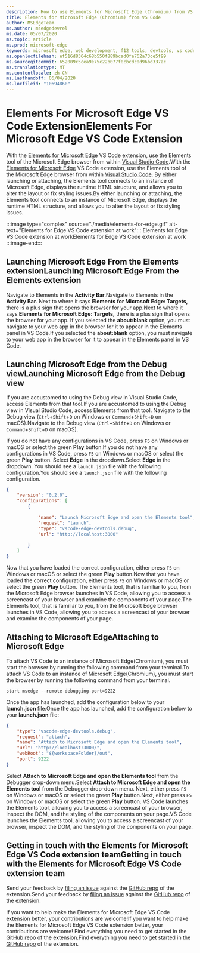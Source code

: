 ```yaml
---
description: How to use Elements for Microsoft Edge (Chromium) from VS Code
title: Elements for Microsoft Edge (Chromium) from VS Code
author: MSEdgeTeam
ms.author: msedgedevrel
ms.date: 05/07/2020
ms.topic: article
ms.prod: microsoft-edge
keywords: microsoft edge, web development, f12 tools, devtools, vs code, visual studio code, elements
ms.openlocfilehash: ef516d8364c68b550f889bcad0fe762a73ce5f99
ms.sourcegitcommit: 652009c5cea9e75c22b077f0cbcdc0d96bd337ac
ms.translationtype: MT
ms.contentlocale: zh-CN
ms.lasthandoff: 06/04/2020
ms.locfileid: "10694860"
---
```

# <span data-ttu-id="26261-104">Elements For Microsoft Edge VS Code Extension</span><span class="sxs-lookup"><span data-stu-id="26261-104">Elements For Microsoft Edge VS Code Extension</span></span>  

<span data-ttu-id="26261-105">With the [Elements for Microsoft Edge][VisualstudioMarketplaceElementsMicrosoftEdgeChromium] VS Code extension, use the Elements tool of the Microsoft Edge browser from within [Visual Studio Code][VisualstudioCode].</span><span class="sxs-lookup"><span data-stu-id="26261-105">With the [Elements for Microsoft Edge][VisualstudioMarketplaceElementsMicrosoftEdgeChromium] VS Code extension, use the Elements tool of the Microsoft Edge browser from within [Visual Studio Code][VisualstudioCode].</span></span>  <span data-ttu-id="26261-106">By either launching or attaching, the Elements tool connects to an instance of Microsoft Edge, displays the runtime HTML structure, and allows you to alter the layout or fix styling issues.</span><span class="sxs-lookup"><span data-stu-id="26261-106">By either launching or attaching, the Elements tool connects to an instance of Microsoft Edge, displays the runtime HTML structure, and allows you to alter the layout or fix styling issues.</span></span>  

:::image type="complex" source="./media/elements-for-edge.gif" alt-text="Elements for Edge VS Code extension at work":::
   <span data-ttu-id="26261-108">Elements for Edge VS Code extension at work</span><span class="sxs-lookup"><span data-stu-id="26261-108">Elements for Edge VS Code extension at work</span></span>  
:::image-end:::

<!--![Elements for Edge VS Code extension at work][ImageGifElementsEdge]  -->  

## <span data-ttu-id="26261-109">Launching Microsoft Edge From the Elements extension</span><span class="sxs-lookup"><span data-stu-id="26261-109">Launching Microsoft Edge From the Elements extension</span></span>  

<span data-ttu-id="26261-110">Navigate to Elements in the **Activity Bar**.</span><span class="sxs-lookup"><span data-stu-id="26261-110">Navigate to Elements in the **Activity Bar**.</span></span>  <span data-ttu-id="26261-111">Next to where it says **Elements for Microsoft Edge: Targets,** there is a plus sign that opens the browser for your app.</span><span class="sxs-lookup"><span data-stu-id="26261-111">Next to where it says **Elements for Microsoft Edge: Targets,** there is a plus sign that opens the browser for your app.</span></span>  <span data-ttu-id="26261-112">If you selected the **about:blank** option, you must navigate to your web app in the browser for it to appear in the Elements panel in VS Code.</span><span class="sxs-lookup"><span data-stu-id="26261-112">If you selected the **about:blank** option, you must navigate to your web app in the browser for it to appear in the Elements panel in VS Code.</span></span>  

## <span data-ttu-id="26261-113">Launching Microsoft Edge from the Debug view</span><span class="sxs-lookup"><span data-stu-id="26261-113">Launching Microsoft Edge from the Debug view</span></span>  

<span data-ttu-id="26261-114">If you are accustomed to using the Debug view in Visual Studio Code, access Elements from that tool.</span><span class="sxs-lookup"><span data-stu-id="26261-114">If you are accustomed to using the Debug view in Visual Studio Code, access Elements from that tool.</span></span>  <span data-ttu-id="26261-115">Navigate to the Debug view \(`Ctrl`+`Shift`+`D` on Windows or `Command`+`Shift`+`D` on macOS\).</span><span class="sxs-lookup"><span data-stu-id="26261-115">Navigate to the Debug view \(`Ctrl`+`Shift`+`D` on Windows or `Command`+`Shift`+`D` on macOS\).</span></span>  

<span data-ttu-id="26261-116">If you do not have any configurations in VS Code, press `F5` on Windows or macOS or select the green **Play** button.</span><span class="sxs-lookup"><span data-stu-id="26261-116">If you do not have any configurations in VS Code, press `F5` on Windows or macOS or select the green **Play** button.</span></span> <span data-ttu-id="26261-117">Select **Edge** in the dropdown.</span><span class="sxs-lookup"><span data-stu-id="26261-117">Select **Edge** in the dropdown.</span></span> <span data-ttu-id="26261-118">You should see a `launch.json` file with the following configuration.</span><span class="sxs-lookup"><span data-stu-id="26261-118">You should see a `launch.json` file with the following configuration.</span></span>  

```json
{
    "version": "0.2.0",
    "configurations": [
        {
            
            "name": "Launch Microsoft Edge and open the Elements tool",
            "request": "launch",
            "type": "vscode-edge-devtools.debug",
            "url": "http://localhost:3000"
        
        }
    ]
}
```  

<span data-ttu-id="26261-119">Now that you have loaded the correct configuration, either press `F5` on Windows or macOS or select the green **Play** button.</span><span class="sxs-lookup"><span data-stu-id="26261-119">Now that you have loaded the correct configuration, either press `F5` on Windows or macOS or select the green **Play** button.</span></span> <span data-ttu-id="26261-120">The Elements tool, that is familiar to you, from the Microsoft Edge browser launches in VS Code, allowing you to access a screencast of your browser and examine the components of your page.</span><span class="sxs-lookup"><span data-stu-id="26261-120">The Elements tool, that is familiar to you, from the Microsoft Edge browser launches in VS Code, allowing you to access a screencast of your browser and examine the components of your page.</span></span>  

## <span data-ttu-id="26261-121">Attaching to Microsoft Edge</span><span class="sxs-lookup"><span data-stu-id="26261-121">Attaching to Microsoft Edge</span></span>  

<span data-ttu-id="26261-122">To attach VS Code to an instance of Microsoft Edge\(Chromium\), you must start the browser by running the following command from your terminal.</span><span class="sxs-lookup"><span data-stu-id="26261-122">To attach VS Code to an instance of Microsoft Edge\(Chromium\), you must start the browser by running the following command from your terminal.</span></span>  

`start msedge --remote-debugging-port=9222`  

<span data-ttu-id="26261-123">Once the app has launched, add the configuration below to your **launch.json** file:</span><span class="sxs-lookup"><span data-stu-id="26261-123">Once the app has launched, add the configuration below to your **launch.json** file:</span></span>  

```json
{
    "type": "vscode-edge-devtools.debug",
    "request": "attach",
    "name": "Attach to Microsoft Edge and open the Elements tool",
    "url": "http://localhost:3000/",
    "webRoot": "${workspaceFolder}/out",
    "port": 9222
}
```  

<span data-ttu-id="26261-124">Select **Attach to Microsoft Edge and open the Elements tool** from the Debugger drop-down menu.</span><span class="sxs-lookup"><span data-stu-id="26261-124">Select **Attach to Microsoft Edge and open the Elements tool** from the Debugger drop-down menu.</span></span>  <span data-ttu-id="26261-125">Next, either press `F5` on Windows or macOS or select the green **Play** button.</span><span class="sxs-lookup"><span data-stu-id="26261-125">Next, either press `F5` on Windows or macOS or select the green **Play** button.</span></span>  <span data-ttu-id="26261-126">VS Code launches the Elements tool, allowing you to access a screencast of your browser, inspect the DOM, and the styling of the components on your page.</span><span class="sxs-lookup"><span data-stu-id="26261-126">VS Code launches the Elements tool, allowing you to access a screencast of your browser, inspect the DOM, and the styling of the components on your page.</span></span>  

## <span data-ttu-id="26261-127">Getting in touch with the Elements for Microsoft Edge VS Code extension team</span><span class="sxs-lookup"><span data-stu-id="26261-127">Getting in touch with the Elements for Microsoft Edge VS Code extension team</span></span>  

<span data-ttu-id="26261-128">Send your feedback by [filing an issue][GithubMicrosoftVscodeEdgeDevtoolsNewIssue] against the [GitHub repo][GithubMicrosoftVscodeEdgeDevtools] of the extension.</span><span class="sxs-lookup"><span data-stu-id="26261-128">Send your feedback by [filing an issue][GithubMicrosoftVscodeEdgeDevtoolsNewIssue] against the [GitHub repo][GithubMicrosoftVscodeEdgeDevtools] of the extension.</span></span>  

<span data-ttu-id="26261-129">If you want to help make the Elements for Microsoft Edge VS Code extension better, your contributions are welcome!</span><span class="sxs-lookup"><span data-stu-id="26261-129">If you want to help make the Elements for Microsoft Edge VS Code extension better, your contributions are welcome!</span></span>  <span data-ttu-id="26261-130">Find everything you need to get started in the [GitHub repo][GithubMicrosoftVscodeEdgeDevtools] of the extension.</span><span class="sxs-lookup"><span data-stu-id="26261-130">Find everything you need to get started in the [GitHub repo][GithubMicrosoftVscodeEdgeDevtools] of the extension.</span></span>  

<!-- image links -->  

<!--[ImageGifElementsEdge]: ./media/elements-for-edge.gif "Elements for Edge VS Code extension in action"  -->  
[ImagePngElementsEdge]: ./media/elements-for-edge.png "Elements for Edge VS Code extension in action"  

<!--links -->  

[VscodeElementsEdge]: ./elements-for-edge.md "Elements For Microsoft Edge VS Code Extension | Microsoft Docs"  

[VisualstudioCode]: https://code.visualstudio.com "Visual Studio Code"  
[VisualStudioCodeDocs]: https://code.visualstudio.com/Docs "Documentation | Visual Studio Code"   

[GithubMicrosoftVscodeEdgeDevtools]: https://github.com/Microsoft/vscode-edge-devtools "microsoft/vscode-edge-devtools | GitHub"  
[GithubMicrosoftVscodeEdgeDevtoolsNewIssue]: https://github.com/Microsoft/vscode-edge-devtools/issues/new "New Issue - microsoft/vscode-edge-devtools | GitHub"

[VisualstudioMarketplaceElementsMicrosoftEdgeChromium]: https://marketplace.visualstudio.com/items?itemName=ms-edgedevtools.vscode-edge-devtools "Elements for Microsoft Edge (Chromium) | Visual Studio Marketplace"  
